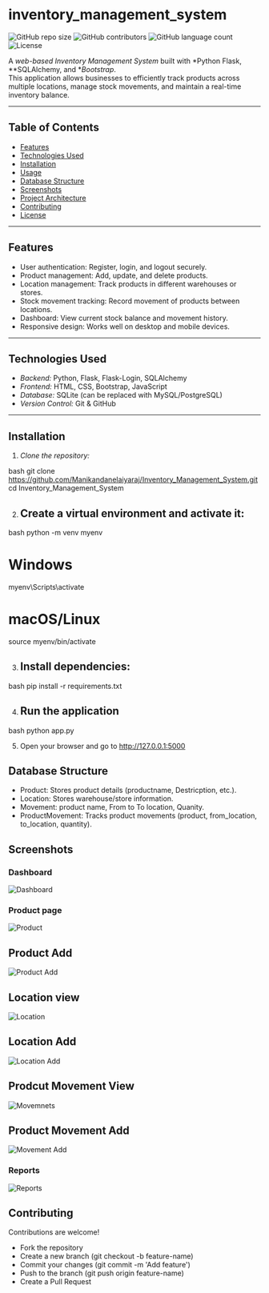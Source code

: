 # inventory_management_system

![GitHub repo size](https://img.shields.io/github/repo-size/Manikandanelaiyaraj/Inventory_Management_System)
![GitHub contributors](https://img.shields.io/github/contributors/Manikandanelaiyaraj/Inventory_Management_System)
![GitHub language count](https://img.shields.io/github/languages/count/Manikandanelaiyaraj/Inventory_Management_System)
![License](https://img.shields.io/github/license/Manikandanelaiyaraj/Inventory_Management_System)

A *web-based Inventory Management System* built with *Python Flask, **SQLAlchemy, and **Bootstrap*.  
This application allows businesses to efficiently track products across multiple locations, manage stock movements, and maintain a real-time inventory balance.

---

## Table of Contents

- [Features](#features)  
- [Technologies Used](#technologies-used)  
- [Installation](#installation)  
- [Usage](#usage)  
- [Database Structure](#database-structure)  
- [Screenshots](#screenshots)  
- [Project Architecture](#project-architecture)  
- [Contributing](#contributing)  
- [License](#license)

---

## Features

- User authentication: Register, login, and logout securely.  
- Product management: Add, update, and delete products.  
- Location management: Track products in different warehouses or stores.  
- Stock movement tracking: Record movement of products between locations.  
- Dashboard: View current stock balance and movement history.  
- Responsive design: Works well on desktop and mobile devices.

---

## Technologies Used

- *Backend:* Python, Flask, Flask-Login, SQLAlchemy  
- *Frontend:* HTML, CSS, Bootstrap, JavaScript  
- *Database:* SQLite (can be replaced with MySQL/PostgreSQL)  
- *Version Control:* Git & GitHub  

---

## Installation

1. *Clone the repository:*


bash
git clone https://github.com/Manikandanelaiyaraj/Inventory_Management_System.git
cd Inventory_Management_System


2. ## Create a virtual environment and activate it:

bash
python -m venv myenv
# Windows
myenv\Scripts\activate
# macOS/Linux
source myenv/bin/activate

3. ## Install dependencies:

bash
pip install -r requirements.txt

4. ## Run the application

bash
python app.py

5. Open your browser and go to http://127.0.0.1:5000

## Database Structure
- Product: Stores product details (productname, Destricption, etc.).
- Location: Stores warehouse/store information.
- Movement: product name, From to To location, Quanity.
- ProductMovement: Tracks product movements (product, from_location, to_location, quantity).

## Screenshots

### Dashboard
![Dashboard](Dashboard.png)

### Product page
![Product](product_view.png)

## Product Add
![Product Add](Produdct_add.png)

## Location view
![Location](Location_view.png)

## Location Add
![Location Add](Location_add.png)

## Prodcut Movement View
![Movemnets](product_movement_view.png)

##  Product Movement Add
![Movement Add](prodcut_movement_add.png)

### Reports
![Reports](movement_report.png)

## Contributing 

Contributions are welcome!

- Fork the repository
- Create a new branch (git checkout -b feature-name)
- Commit your changes (git commit -m 'Add feature')
- Push to the branch (git push origin feature-name)
- Create a Pull Request

